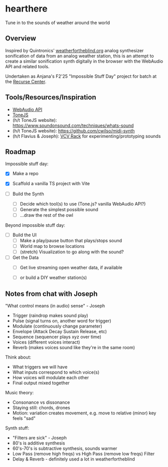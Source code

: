 # hearthere

Tune in to the sounds of weather around the world

## Overview

Inspired by Quintronics' [weatherfortheblind.org](https://weatherfortheblind.org/) analog synthesizer sonification of data from an analog weather station, this is an attempt to create a similar sonification synth digitally in the browser with the WebAudio API and related tools.

Undertaken as Anjana's  F2'25 "Impossible Stuff Day" project for batch at the [Recurse Center](https://recurse.com).

## Tools/Resources/Inspiration

- [WebAudio API](https://developer.mozilla.org/en-US/docs/Web/API/Web_Audio_API)
- [ToneJS](https://tonejs.github.io/)
- (h/t ToneJS website): https://www.soundonsound.com/techniques/whats-sound
- (h/t ToneJS website): https://github.com/cwilso/midi-synth
- (h/t Flavius & Joseph): [VCV Rack](https://vcvrack.com/Rack) for experimenting/prototyping sounds


## Roadmap

Impossible stuff day:
- [x] Make a repo
- [x] Scaffold a vanilla TS project with Vite

- [ ] Build the Synth
  - [ ] Decide which tool(s) to use (Tone.js? vanilla WebAudio API?)
  - [ ] Generate the simplest possible sound
  - [ ] ...draw the rest of the owl

Beyond impossible stuff day: 
- [ ] Build the UI
  - [ ] Make a play/pause button that plays/stops sound
  - [ ] World map to browse locations
  - [ ] (stretch) Visualization to go along with the sound? 

- [ ] Get the Data
  - [ ] Get live streaming open weather data, if available
  - [ ] or build a DIY weather station(s)


## Notes from chat with Joseph

"What control means (in audio) sense" - Joseph

- Trigger (raindrop makes sound play)
- Pulse (signal turns on, another word for trigger)
- Modulate (continuously change parameter)
- Envelope (Attack Decay Sustain Release, etc)
- Sequence (sequencer plays xyz over time)
- Voices (different voices interact)
- Reverb (makes voices sound like they're in the same room)


Think about: 
- What triggers we will have
- What inputs correspond to which voice(s)
- How voices will modulate each other
- Final output mixed together


Music theory: 
- Consonance vs dissonance
- Staying still: chords, drones
- Motion: variation creates movement, e.g. move to relative (minor) key feels "sad"


Synth stuff: 

- "Filters are sick" - Joseph
- 80's is additive synthesis
- 60's-70's is subtractive synthesis, sounds warmer
- Low Pass (remove high freqs) vs High Pass (remove low freqs) Filter
- Delay & Reverb - definitely used a lot in weatherfortheblind